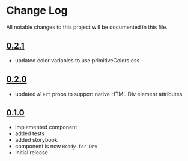 # Change Log

All notable changes to this project will be documented in this file.

## [0.2.1](https://github.com/code-dot-org/code-dot-org/pull/62725)

* updated color variables to use primitiveColors.css

## [0.2.0](https://github.com/code-dot-org/code-dot-org/pull/60911)

* updated `Alert` props to support native HTML Div element attributes

## [0.1.0](https://github.com/code-dot-org/code-dot-org/pull/59159)

* implemented component
* added tests
* added storybook
* component is now ```Ready for Dev```
* Initial release
